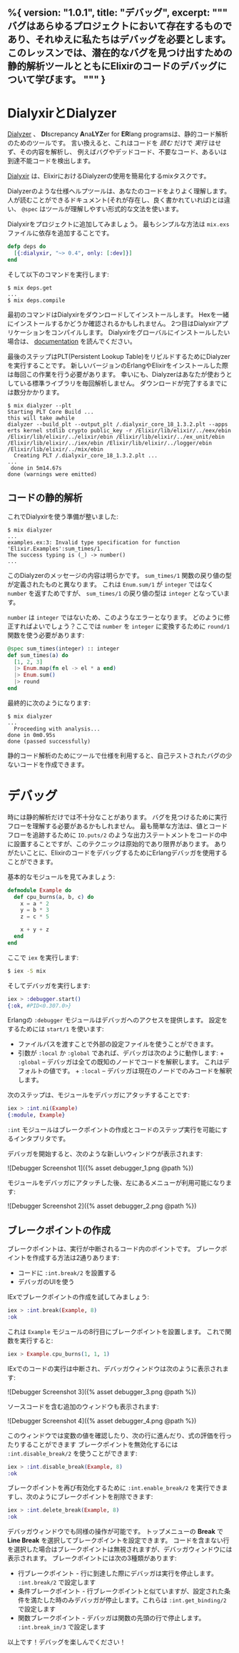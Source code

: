 %{
  version: "1.0.1",
  title: "デバッグ",
  excerpt: """
  バグはあらゆるプロジェクトにおいて存在するものであり、それゆえに私たちはデバッグを必要とします。
  このレッスンでは、潜在的なバグを見つけ出すための静的解析ツールとともにElixirのコードのデバッグについて学びます。
  """
}
---

# DialyxirとDialyzer

[Dialyzer](http://erlang.org/doc/man/dialyzer.html) 、 **DI**screpancy **A**na**LYZ**er for **ER**lang programsは、静的コード解析のためのツールです。
言い換えると、これはコードを _読む_ だけで _実行_ はせず、その内容を解析し、
例えばバグやデッドコード、不要なコード、あるいは到達不能コードを検出します。

[Dialyxir](https://github.com/jeremyjh/dialyxir) は、ElixirにおけるDialyzerの使用を簡易化するmixタスクです。

Dialyzerのような仕様ヘルプツールは、あなたのコードをよりよく理解します。
人が読むことができるドキュメント(それが存在し、良く書かれていれば)とは違い、 `@spec` はツールが理解しやすい形式的な文法を使います。

Dialyxirをプロジェクトに追加してみましょう。
最もシンプルな方法は `mix.exs` ファイルに依存を追加することです。

```elixir
defp deps do
  [{:dialyxir, "~> 0.4", only: [:dev]}]
end
```

そして以下のコマンドを実行します:

```shell
$ mix deps.get
...
$ mix deps.compile
```

最初のコマンドはDialyxirをダウンロードしてインストールします。
Hexを一緒にインストールするかどうか確認されるかもしれません。
2つ目はDialyxirアプリケーションをコンパイルします。
Dialyxirをグローバルにインストールしたい場合は、 [documentation](https://github.com/jeremyjh/dialyxir#installation) を読んでください。

最後のステップはPLT(Persistent Lookup Table)をリビルドするためにDialyzerを実行することです。
新しいバージョンのErlangやElixirをインストールした際は毎回この作業を行う必要があります。
幸いにも、Dialyzerはあなたが使おうとしている標準ライブラリを毎回解析しません。
ダウンロードが完了するまでには数分かかります。

```shell
$ mix dialyzer --plt
Starting PLT Core Build ...
this will take awhile
dialyzer --build_plt --output_plt /.dialyxir_core_18_1.3.2.plt --apps erts kernel stdlib crypto public_key -r /Elixir/lib/elixir/../eex/ebin /Elixir/lib/elixir/../elixir/ebin /Elixir/lib/elixir/../ex_unit/ebin /Elixir/lib/elixir/../iex/ebin /Elixir/lib/elixir/../logger/ebin /Elixir/lib/elixir/../mix/ebin
  Creating PLT /.dialyxir_core_18_1.3.2.plt ...
...
 done in 5m14.67s
done (warnings were emitted)
```

## コードの静的解析

これでDialyxirを使う準備が整いました:

```shell
$ mix dialyzer
...
examples.ex:3: Invalid type specification for function 'Elixir.Examples':sum_times/1.
The success typing is (_) -> number()
...
```

このDialyzerのメッセージの内容は明らかです。 `sum_times/1` 関数の戻り値の型が定義されたものと異なります。
これは `Enum.sum/1` が `integer` ではなく `number` を返すためですが、 `sum_times/1` の戻り値の型は `integer` となっています。

`number` は `integer` ではないため、このようなエラーとなります。
どのように修正すればよいでしょう？ここでは `number` を `integer` に変換するために `round/1` 関数を使う必要があります:

```elixir
@spec sum_times(integer) :: integer
def sum_times(a) do
  [1, 2, 3]
  |> Enum.map(fn el -> el * a end)
  |> Enum.sum()
  |> round
end
```

最終的に次のようになります:

```shell
$ mix dialyzer
...
  Proceeding with analysis...
done in 0m0.95s
done (passed successfully)
```

静的コード解析のためにツールで仕様を利用すると、自己テストされたバグの少ないコードを作成できます。

# デバッグ

時には静的解析だけでは不十分なことがあります。
バグを見つけるために実行フローを理解する必要があるかもしれません。
最も簡単な方法は、値とコードフローを追跡するために `IO.puts/2` のような出力ステートメントをコードの中に設置することですが、このテクニックは原始的であり限界があります。
ありがたいことに、ElixirのコードをデバッグするためにErlangデバッガを使用することができます。

基本的なモジュールを見てみましょう:

```elixir
defmodule Example do
  def cpu_burns(a, b, c) do
    x = a * 2
    y = b * 3
    z = c * 5

    x + y + z
  end
end
```

ここで `iex` を実行します:

```bash
$ iex -S mix
```

そしてデバッガを実行します:

```elixir
iex > :debugger.start()
{:ok, #PID<0.307.0>}
```

Erlangの `:debugger` モジュールはデバッガへのアクセスを提供します。
設定をするためには `start/1` を使います:

- ファイルパスを渡すことで外部の設定ファイルを使うことができます。
- 引数が `:local` か `:global` であれば、デバッガは次のように動作します: + `:global` – デバッガは全ての既知のノードでコードを解釈します。
  これはデフォルトの値です。 + `:local` – デバッガは現在のノードでのみコードを解釈します。

次のステップは、モジュールをデバッガにアタッチすることです:

```elixir
iex > :int.ni(Example)
{:module, Example}
```

`:int` モジュールはブレークポイントの作成とコードのステップ実行を可能にするインタプリタです。

デバッガを開始すると、次のような新しいウィンドウが表示されます:

![Debugger Screenshot 1]({% asset debugger_1.png @path %})

モジュールをデバッガにアタッチした後、左にあるメニューが利用可能になります:

![Debugger Screenshot 2]({% asset debugger_2.png @path %})

## ブレークポイントの作成

ブレークポイントは、実行が中断されるコード内のポイントです。
ブレークポイントを作成する方法は2通りあります:

- コードに `:int.break/2` を設置する
- デバッガのUIを使う

IExでブレークポイントの作成を試してみましょう:

```elixir
iex > :int.break(Example, 8)
:ok
```

これは `Example` モジュールの8行目にブレークポイントを設置します。
これで関数を実行すると:

```elixir
iex > Example.cpu_burns(1, 1, 1)
```

IExでのコードの実行は中断され、デバッガウィンドウは次のように表示されます:

![Debugger Screenshot 3]({% asset debugger_3.png @path %})

ソースコードを含む追加のウィンドウも表示されます:

![Debugger Screenshot 4]({% asset debugger_4.png @path %})

このウィンドウでは変数の値を確認したり、次の行に進んだり、式の評価を行ったりすることができます
ブレークポイントを無効化するには `:int.disable_break/2` を使うことができます:

```elixir
iex > :int.disable_break(Example, 8)
:ok
```

ブレークポイントを再び有効化するために `:int.enable_break/2` を実行できますし、次のようにブレークポイントを削除できます:

```elixir
iex > :int.delete_break(Example, 8)
:ok
```

デバッガウィンドウでも同様の操作が可能です。
トップメニューの **Break** で **Line Break** を選択してブレークポイントを設定できます。
コードを含まない行を選択した場合はブレークポイントは無視されますが、デバッガウィンドウには表示されます。
ブレークポイントには次の3種類があります:

- 行ブレークポイント - 行に到達した際にデバッガは実行を停止します。 `:int.break/2` で設定します
- 条件ブレークポイント - 行ブレークポイントと似ていますが、設定された条件を満たした時のみデバッガが停止します。これらは `:int.get_binding/2` で設定します
- 関数ブレークポイント - デバッガは関数の先頭の行で停止します。 `:int.break_in/3` で設定します

以上です！デバッグを楽しんでください！
